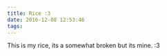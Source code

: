 ```yaml
---
title: Rice :3
date: 2016-12-08 12:53:46
tags:
---
```

This is my rice, its a somewhat broken but its mine. :3


